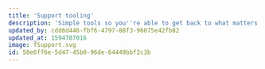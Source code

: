 ```yaml
---
title: 'Support tooling'
description: 'Simple tools so you''re able to get back to what matters. Training your people.'
updated_by: cdd6d446-fbf6-4797-88f3-96075e42fb82
updated_at: 1594787016
image: fSupport.svg
id: 58e6ff6e-5d47-45b0-96de-64449bbf2c3b
---
```

